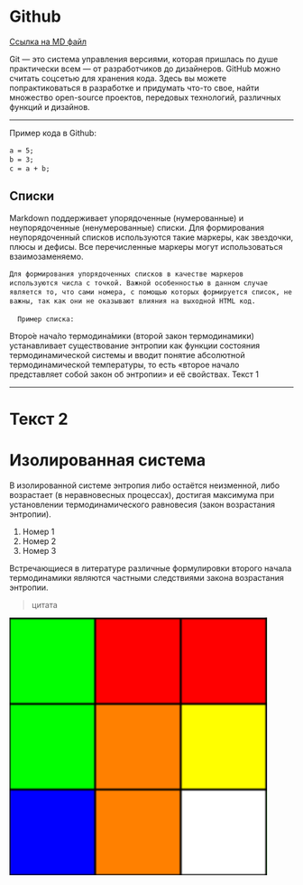 # Github

[Ссылка на MD файл](https://github.com/alice768/Company/commit/86f0b9c6d7c2e4cb03d3726be7b93bb568ad7184 "Подсказка")
  
  Git — это система управления версиями, которая пришлась по душе практически всем — от разработчиков до дизайнеров. GitHub можно считать соцсетью для хранения кода. Здесь вы можете попрактиковаться в разработке и придумать что-то свое, найти множество open-source проектов, передовых технологий, различных функций и дизайнов.
  ***
  Пример кода в Github:

```
a = 5; 
b = 3; 
c = a + b; 
``` 
## Списки
  
  Markdown поддерживает упорядоченные (нумерованные) и неупорядоченные (ненумерованные) списки. Для формирования неупорядоченный списков используются такие маркеры, как звездочки, плюсы и дефисы. Все перечисленные маркеры могут использоваться взаимозаменяемо.
    
    Для формирования упорядоченных списков в качестве маркеров используются числа с точкой. Важной особенностью в данном случае является то, что сами номера, с помощью которых формируется список, не важны, так как они не оказывают влияния на выходной HTML код.

      Пример списка:
     
Второ́е нача́ло термодина́мики (второй закон термодинамики) устанавливает существование энтропии как функции состояния термодинамической системы и вводит понятие абсолютной термодинамической температуры, то есть «второе начало представляет собой закон об энтропии» и её свойствах. 
Текст 1 
********* 
Текст 2 
====

# Изолированная система
В изолированной системе энтропия либо остаётся неизменной, либо возрастает (в неравновесных процессах), достигая максимума при установлении термодинамического равновесия (закон возрастания энтропии). 
1. Номер 1 
2. Номер 2 
3. Номер 3


Встречающиеся в литературе различные формулировки второго начала термодинамики являются частными следствиями закона возрастания энтропии.
>цитата

![alt text](1.png "Кубик Рубика")

